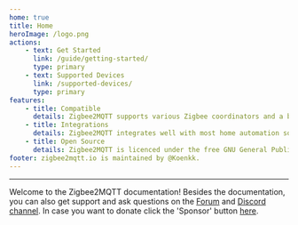 ```yaml
---
home: true
title: Home
heroImage: /logo.png
actions:
    - text: Get Started
      link: /guide/getting-started/
      type: primary
    - text: Supported Devices
      link: /supported-devices/
      type: primary
features:
    - title: Compatible
      details: Zigbee2MQTT supports various Zigbee coordinators and a big bunch of devices.
    - title: Integrations
      details: Zigbee2MQTT integrates well with most home automation solutions because it uses MQTT.
    - title: Open Source
      details: Zigbee2MQTT is licenced under the free GNU General Public License 3.
footer: zigbee2mqtt.io is maintained by @Koenkk.
---
```


<hr>

Welcome to the Zigbee2MQTT documentation! Besides the documentation, you can also get support and ask questions on the [Forum](https://github.com/Koenkk/zigbee2mqtt/discussions) and [Discord channel](https://discord.gg/NyseBeK). In case you want to donate click the 'Sponsor' button [here](https://github.com/Koenkk/zigbee2mqtt).
